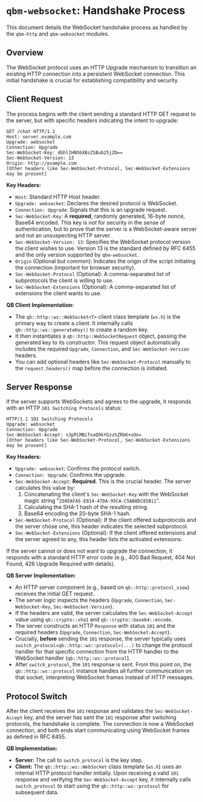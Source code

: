# `qbm-websocket`: Handshake Process

This document details the WebSocket handshake process as handled by the `qbm-http` and `qbm-websocket` modules.

## Overview

The WebSocket protocol uses an HTTP Upgrade mechanism to transition an existing HTTP connection into a persistent WebSocket connection. This initial handshake is crucial for establishing compatibility and security.

## Client Request

The process begins with the client sending a standard HTTP GET request to the server, but with specific headers indicating the intent to upgrade:

```http
GET /chat HTTP/1.1
Host: server.example.com
Upgrade: websocket
Connection: Upgrade
Sec-WebSocket-Key: dGhlIHNhbXBsZSBub25jZQ==
Sec-WebSocket-Version: 13
Origin: http://example.com
[Other headers like Sec-WebSocket-Protocol, Sec-WebSocket-Extensions may be present]
```

**Key Headers:**

*   `Host`: Standard HTTP Host header.
*   `Upgrade: websocket`: Declares the desired protocol is WebSocket.
*   `Connection: Upgrade`: Signals that this is an upgrade request.
*   `Sec-WebSocket-Key`: A **required**, randomly generated, 16-byte nonce, Base64 encoded. This key is *not* for security in the sense of authentication, but to prove that the server is a WebSocket-aware server and not an unsuspecting HTTP server.
*   `Sec-WebSocket-Version: 13`: Specifies the WebSocket protocol version the client wishes to use. Version 13 is the standard defined by RFC 6455 and the only version supported by `qbm-websocket`.
*   `Origin` (Optional but common): Indicates the origin of the script initiating the connection (important for browser security).
*   `Sec-WebSocket-Protocol` (Optional): A comma-separated list of subprotocols the client is willing to use.
*   `Sec-WebSocket-Extensions` (Optional): A comma-separated list of extensions the client wants to use.

**QB Client Implementation:**
*   The `qb::http::ws::WebSocket<T>` client class template (`ws.h`) is the primary way to create a client. It internally calls `qb::http::ws::generateKey()` to create a random key.
*   It then instantiates a `qb::http::WebSocketRequest` object, passing the generated key to its constructor. This request object automatically includes the required `Upgrade`, `Connection`, and `Sec-WebSocket-Version` headers.
*   You can add optional headers like `Sec-WebSocket-Protocol` manually to the `request.headers()` map before the connection is initiated.

## Server Response

If the server supports WebSockets and agrees to the upgrade, it responds with an HTTP `101 Switching Protocols` status:

```http
HTTP/1.1 101 Switching Protocols
Upgrade: websocket
Connection: Upgrade
Sec-WebSocket-Accept: s3pPLMBiTxaQ9kYGzzhZRbK+xOo=
[Other headers like Sec-WebSocket-Protocol, Sec-WebSocket-Extensions may be present]
```

**Key Headers:**

*   `Upgrade: websocket`: Confirms the protocol switch.
*   `Connection: Upgrade`: Confirms the upgrade.
*   `Sec-WebSocket-Accept`: **Required**. This is the crucial header. The server calculates this value by:
    1.  Concatenating the client's `Sec-WebSocket-Key` with the WebSocket magic string "`258EAFA5-E914-47DA-95CA-C5AB0DC85B11`".
    2.  Calculating the SHA-1 hash of the resulting string.
    3.  Base64 encoding the 20-byte SHA-1 hash.
*   `Sec-WebSocket-Protocol` (Optional): If the client offered subprotocols and the server chose one, this header indicates the selected subprotocol.
*   `Sec-WebSocket-Extensions` (Optional): If the client offered extensions and the server agreed to any, this header lists the activated extensions.

If the server cannot or does not want to upgrade the connection, it responds with a standard HTTP error code (e.g., 400 Bad Request, 404 Not Found, 426 Upgrade Required with details).

**QB Server Implementation:**
*   An HTTP server component (e.g., based on `qb::http::protocol_view`) receives the initial GET request.
*   The server logic inspects the headers (`Upgrade`, `Connection`, `Sec-WebSocket-Key`, `Sec-WebSocket-Version`).
*   If the headers are valid, the server calculates the `Sec-WebSocket-Accept` value using `qb::crypto::sha1` and `qb::crypto::base64::encode`.
*   The server constructs an HTTP `Response` with status `101` and the required headers (`Upgrade`, `Connection`, `Sec-WebSocket-Accept`).
*   Crucially, **before** sending the `101` response, the server typically uses `switch_protocol<qb::http::ws::protocol>(...)` to change the protocol handler for that specific connection from the HTTP handler to the WebSocket handler (`qb::http::ws::protocol`).
*   After `switch_protocol`, the `101` response is sent. From this point on, the `qb::http::ws::protocol` instance handles all further communication on that socket, interpreting WebSocket frames instead of HTTP messages.

## Protocol Switch

After the client receives the `101` response and validates the `Sec-WebSocket-Accept` key, and the server has sent the `101` response after switching protocols, the handshake is complete. The connection is now a WebSocket connection, and both ends start communicating using WebSocket frames as defined in RFC 6455.

**QB Implementation:**
*   **Server:** The call to `switch_protocol` is the key step.
*   **Client:** The `qb::http::ws::WebSocket` class template (`ws.h`) uses an internal HTTP protocol handler initially. Upon receiving a valid `101` response and verifying the `Sec-WebSocket-Accept` key, it internally calls `switch_protocol` to start using the `qb::http::ws::protocol` for subsequent data. 